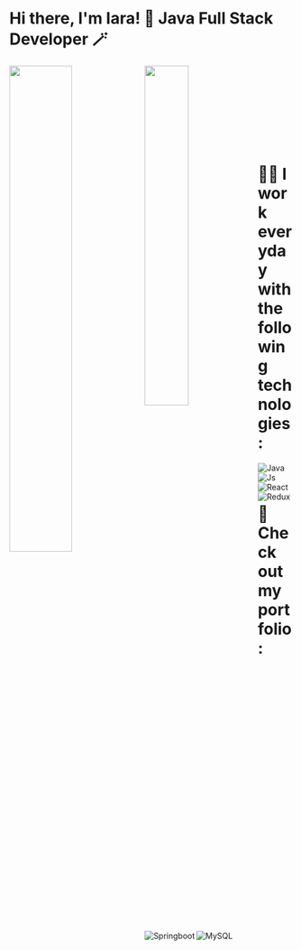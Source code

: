# Hi there, I'm Iara! 👋 Java Full Stack Developer 🪄
<img align="left" width="47%" src="https://github-readme-stats.vercel.app/api?username=iararoldan99&show_icons=true&theme=onedark" />
<img align="left" width="39.3%" src="https://github-readme-stats.vercel.app/api/top-langs/?username=iararoldan99&layout=compact&theme=onedark" />
<br/>
<br/>

<br/>

<br/>
<br/>
<br/>
<br/>
<br/>


# 👩‍💻  I work everyday with the following technologies: 
<img align="left" alt="Java" src="https://img.shields.io/badge/java-%23ED8B00.svg?style=for-the-badge&logo=java&logoColor=white" />
<img align="left" alt="Js" src="https://img.shields.io/badge/javascript-%23323330.svg?style=for-the-badge&logo=javascript&logoColor=%23F7DF1E" />
<img align="left" alt="React" src="https://img.shields.io/badge/react-%2320232a.svg?style=for-the-badge&logo=react&logoColor=%2361DAFB" />
<img align="left" alt="Redux" src="https://img.shields.io/badge/redux-%23593d88.svg?style=for-the-badge&logo=redux&logoColor=white" />
<img align="left" alt="Springboot" src="https://img.shields.io/badge/spring-%236DB33F.svg?style=for-the-badge&logo=spring&logoColor=white" />
<img align="left" alt="MySQL" src="https://img.shields.io/badge/mysql-%2300f.svg?style=for-the-badge&logo=mysql&logoColor=white" />

<br/>
<br/>


# 🚀 Check out my portfolio:


